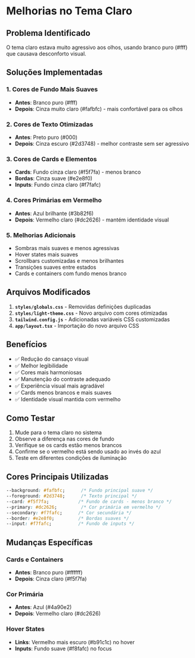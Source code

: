 # Melhorias no Tema Claro

## Problema Identificado
O tema claro estava muito agressivo aos olhos, usando branco puro (#fff) que causava desconforto visual.

## Soluções Implementadas

### 1. Cores de Fundo Mais Suaves
- **Antes**: Branco puro (#fff)
- **Depois**: Cinza muito claro (#fafbfc) - mais confortável para os olhos

### 2. Cores de Texto Otimizadas
- **Antes**: Preto puro (#000)
- **Depois**: Cinza escuro (#2d3748) - melhor contraste sem ser agressivo

### 3. Cores de Cards e Elementos
- **Cards**: Fundo cinza claro (#f5f7fa) - menos branco
- **Bordas**: Cinza suave (#e2e8f0)
- **Inputs**: Fundo cinza claro (#f7fafc)

### 4. Cores Primárias em Vermelho
- **Antes**: Azul brilhante (#3b82f6)
- **Depois**: Vermelho claro (#dc2626) - mantém identidade visual

### 5. Melhorias Adicionais
- Sombras mais suaves e menos agressivas
- Hover states mais suaves
- Scrollbars customizadas e menos brilhantes
- Transições suaves entre estados
- Cards e containers com fundo menos branco

## Arquivos Modificados

1. **`styles/globals.css`** - Removidas definições duplicadas
2. **`styles/light-theme.css`** - Novo arquivo com cores otimizadas
3. **`tailwind.config.js`** - Adicionadas variáveis CSS customizadas
4. **`app/layout.tsx`** - Importação do novo arquivo CSS

## Benefícios

- ✅ Redução do cansaço visual
- ✅ Melhor legibilidade
- ✅ Cores mais harmoniosas
- ✅ Manutenção do contraste adequado
- ✅ Experiência visual mais agradável
- ✅ Cards menos brancos e mais suaves
- ✅ Identidade visual mantida com vermelho

## Como Testar

1. Mude para o tema claro no sistema
2. Observe a diferença nas cores de fundo
3. Verifique se os cards estão menos brancos
4. Confirme se o vermelho está sendo usado ao invés do azul
5. Teste em diferentes condições de iluminação

## Cores Principais Utilizadas

```css
--background: #fafbfc;      /* Fundo principal suave */
--foreground: #2d3748;      /* Texto principal */
--card: #f5f7fa;           /* Fundo de cards - menos branco */
--primary: #dc2626;         /* Cor primária em vermelho */
--secondary: #f7fafc;      /* Cor secundária */
--border: #e2e8f0;         /* Bordas suaves */
--input: #f7fafc;          /* Fundo de inputs */
```

## Mudanças Específicas

### Cards e Containers
- **Antes**: Branco puro (#ffffff)
- **Depois**: Cinza claro (#f5f7fa)

### Cor Primária
- **Antes**: Azul (#4a90e2)
- **Depois**: Vermelho claro (#dc2626)

### Hover States
- **Links**: Vermelho mais escuro (#b91c1c) no hover
- **Inputs**: Fundo suave (#f8fafc) no focus 